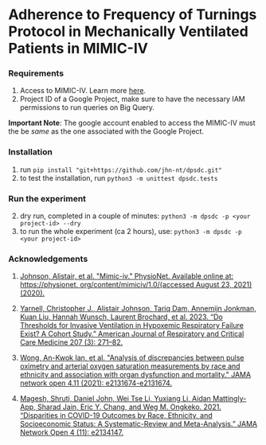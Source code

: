 # Adherence to Frequency of Turnings Protocol in Mechanically Ventilated Patients in MIMIC-IV
###



### Requirements
1. Access to MIMIC-IV. Learn more [here](https://mimic.mit.edu/docs/gettingstarted/).
2. Project ID of a Google Project, make sure to have the necessary IAM permissions to run queries on Big Query.  

__Important Note__: The google account enabled to access the MIMIC-IV must the be _same_ as the one associated with the Google Project.  

### Installation
1. run `pip install "git+https://github.com/jhn-nt/dpsdc.git"`  
2. to test the installation, run `python3 -m unittest dpsdc.tests` 

### Run the experiment
2. dry run, completed in a couple of minutes: `python3 -m dpsdc -p <your project-id> --dry` 
1. to run  the whole experiment (ca 2 hours), use: `python3 -m dpsdc -p <your project-id>` 




### Acknowledgements

1. [Johnson, Alistair, et al. "Mimic-iv." PhysioNet. Available online at: https://physionet. org/content/mimiciv/1.0/(accessed August 23, 2021) (2020).](https://physionet.org/content/mimiciv/2.1/)

2. [Yarnell, Christopher J., Alistair Johnson, Tariq Dam, Annemijn Jonkman, Kuan Liu, Hannah Wunsch, Laurent Brochard, et al. 2023. “Do Thresholds for Invasive Ventilation in Hypoxemic Respiratory Failure Exist? A Cohort Study.” American Journal of Respiratory and Critical Care Medicine 207 (3): 271–82.](https://pubmed.ncbi.nlm.nih.gov/36150166/)

3. [Wong, An-Kwok Ian, et al. "Analysis of discrepancies between pulse oximetry and arterial oxygen saturation measurements by race and ethnicity and association with organ dysfunction and mortality." JAMA network open 4.11 (2021): e2131674-e2131674.](https://jamanetwork.com/journals/jamanetworkopen/article-abstract/2785794)

4. [Magesh, Shruti, Daniel John, Wei Tse Li, Yuxiang Li, Aidan Mattingly-App, Sharad Jain, Eric Y. Chang, and Weg M. Ongkeko. 2021. “Disparities in COVID-19 Outcomes by Race, Ethnicity, and Socioeconomic Status: A Systematic-Review and Meta-Analysis.” JAMA Network Open 4 (11): e2134147.](https://jamanetwork.com/journals/jamanetworkopen/fullarticle/2785980)

